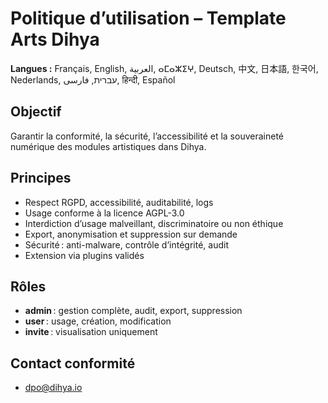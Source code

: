 # Politique d’utilisation – Template Arts Dihya

**Langues :** Français, English, العربية, ⴰⵎⴰⵣⵉⵖ, Deutsch, 中文, 日本語, 한국어, Nederlands, עברית, فارسی, हिन्दी, Español

## Objectif
Garantir la conformité, la sécurité, l’accessibilité et la souveraineté numérique des modules artistiques dans Dihya.

## Principes
- Respect RGPD, accessibilité, auditabilité, logs
- Usage conforme à la licence AGPL-3.0
- Interdiction d’usage malveillant, discriminatoire ou non éthique
- Export, anonymisation et suppression sur demande
- Sécurité : anti-malware, contrôle d’intégrité, audit
- Extension via plugins validés

## Rôles
- **admin** : gestion complète, audit, export, suppression
- **user** : usage, création, modification
- **invite** : visualisation uniquement

## Contact conformité
- dpo@dihya.io
